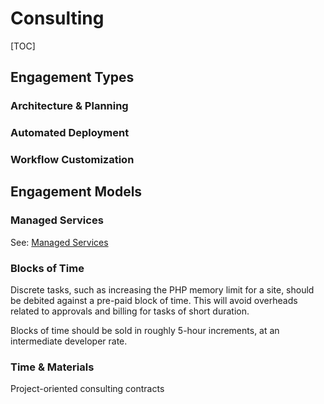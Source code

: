 Consulting
==========

[TOC]


Engagement Types
----------------

### Architecture & Planning


### Automated Deployment


### Workflow Customization 


Engagement Models
-----------------

### Managed Services

See: [Managed Services](/services/managed.md)

### Blocks of Time

Discrete tasks, such as increasing the PHP memory limit for a site, should be debited against a pre-paid block of time. This will avoid overheads related to approvals and billing for tasks of short duration.

Blocks of time should be sold in roughly 5-hour increments, at an intermediate developer rate.

### Time & Materials

Project-oriented consulting contracts

